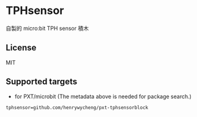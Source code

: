# TPHsensor

自製的 micro:bit TPH sensor 積木

## License

MIT

## Supported targets

* for PXT/microbit
(The metadata above is needed for package search.)

```package
tphsensor=github.com/henrywycheng/pxt-tphsensorblock
```
